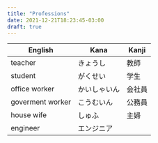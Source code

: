 ```yaml
---
title: "Professions"
date: 2021-12-21T18:23:45-03:00
draft: true
---
```


| English          | Kana         | Kanji  |
|------------------|--------------|--------|
| teacher          | きょうし     | 教師   |
| student          | がくせい     | 学生   |
| office worker    | かいしゃいん | 会社員 |
| goverment worker | こうむいん   | 公務員 |
| house wife       | しゅふ       | 主婦   |
| engineer         | エンジニア   |        |
